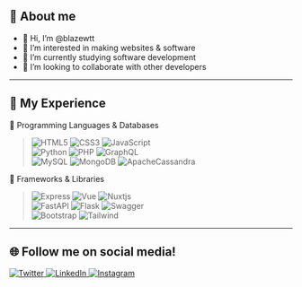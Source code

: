 <h2>📃 About me</h2>

- 👋 Hi, I’m @blazewtt
- 👀 I’m interested in making websites & software
- 🌱 I’m currently studying software development
- 💞️ I’m looking to collaborate with other developers

<hr>

<h2>🌌 My Experience</h2>
<div align="left">

  🔰 Programming Languages & Databases
  
> ![HTML5](https://img.shields.io/badge/html5-%23E34F26.svg?style=for-the-badge&logo=html5&logoColor=white)
  ![CSS3](https://img.shields.io/badge/css3-%231572B6.svg?style=for-the-badge&logo=css3&logoColor=white)
  ![JavaScript](https://img.shields.io/badge/javascript-%23323330.svg?style=for-the-badge&logo=javascript&logoColor=%23F7DF1E)\
  ![Python](https://img.shields.io/badge/python-3670A0?style=for-the-badge&logo=python&logoColor=ffdd54)
  ![PHP](https://img.shields.io/badge/php-%23777BB4.svg?style=for-the-badge&logo=php&logoColor=white)
  ![GraphQL](https://img.shields.io/badge/-GraphQL-E10098?style=for-the-badge&logo=graphql&logoColor=white)\
  ![MySQL](https://img.shields.io/badge/mysql-%2300f.svg?style=for-the-badge&logo=mysql&logoColor=white)
  ![MongoDB](https://img.shields.io/badge/MongoDB-%234ea94b.svg?style=for-the-badge&logo=mongodb&logoColor=white)
  ![ApacheCassandra](https://img.shields.io/badge/cassandra-%231287B1.svg?style=for-the-badge&logo=apache-cassandra&logoColor=white)

  🧵 Frameworks & Libraries
> ![Express](https://img.shields.io/badge/express-%23404d59.svg?style=for-the-badge&logo=express&logoColor=%2361DAFB)
  ![Vue](https://img.shields.io/badge/vue-%2335495e.svg?style=for-the-badge&logo=vuedotjs&logoColor=%234FC08D)
  ![Nuxtjs](https://img.shields.io/badge/Nuxt-002E3B?style=for-the-badge&logo=nuxtdotjs&logoColor=#00DC82)\
  ![FastAPI](https://img.shields.io/badge/FastAPI-005571?style=for-the-badge&logo=fastapi)
  ![Flask](https://img.shields.io/badge/flask-%23000.svg?style=for-the-badge&logo=flask&logoColor=white)
  ![Swagger](https://img.shields.io/badge/-Swagger-%23Clojure?style=for-the-badge&logo=swagger&logoColor=white)\
  ![Bootstrap](https://img.shields.io/badge/bootstrap-%23563D7C.svg?style=for-the-badge&logo=bootstrap&logoColor=white)
  ![Tailwind](https://img.shields.io/badge/tailwind-%2338B2AC.svg?style=for-the-badge&logo=tailwind-css&logoColor=white)

<hr>
  <h2>🌐 Follow me on social media!</h2>
<p align="left">
  <a href="https://twitter.com/blazewtt" target="_blank">
    <img src="https://img.shields.io/badge/twitter-%231DA1F2.svg?&style=for-the-badge&logo=twitter&logoColor=white&color=071A2C" alt="Twitter"/>
  </a>
  <a href="https://www.linkedin.com/in/ahmed-raymond-80b099202/" target="_blank">
    <img src="https://img.shields.io/badge/linkedin-%230077B5.svg?&style=for-the-badge&logo=linkedin&logoColor=white&color=071A2C" alt="LinkedIn"/>
  </a>
  <a href="https://instagram.com/_pmy" target="_blank">
    <img src="https://img.shields.io/badge/instagram-%23E4405F.svg?&style=for-the-badge&logo=instagram&logoColor=white&color=071A2C" alt="Instagram"/>
  </a>
</p>
 
<!---
blazewtt/blazewtt is a ✨ special ✨ repository because its `README.md` (this file) appears on your GitHub profile.
You can click the Preview link to take a look at your changes.
--->

